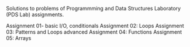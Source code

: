 Solutions to problems of Programmming and Data Structures Laboratory (PDS Lab) assignments.

Assignment 01- basic I/O, conditionals
Assignment 02: Loops
Assignment 03: Patterns and Loops advanced
Assignment 04: Functions
Assignment 05: Arrays
